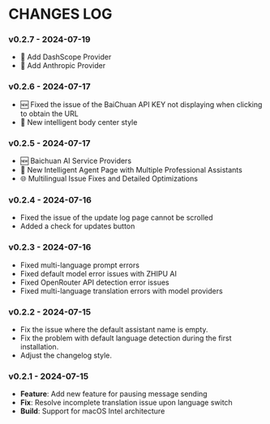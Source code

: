 # CHANGES LOG

### v0.2.7 - 2024-07-19

- 📢 Add DashScope Provider
- 📢 Add Anthropic Provider

### v0.2.6 - 2024-07-17

- 🆕 Fixed the issue of the BaiChuan API KEY not displaying when clicking to obtain the URL
- 📢 New intelligent body center style

### v0.2.5 - 2024-07-17

- 🆕 Baichuan AI Service Providers
- 📢 New Intelligent Agent Page with Multiple Professional Assistants
- 🌐 Multilingual Issue Fixes and Detailed Optimizations

### v0.2.4 - 2024-07-16

- Fixed the issue of the update log page cannot be scrolled
- Added a check for updates button

### v0.2.3 - 2024-07-16

- Fixed multi-language prompt errors
- Fixed default model error issues with ZHIPU AI
- Fixed OpenRouter API detection error issues
- Fixed multi-language translation errors with model providers

### v0.2.2 - 2024-07-15

- Fix the issue where the default assistant name is empty.
- Fix the problem with default language detection during the first installation.
- Adjust the changelog style.

### v0.2.1 - 2024-07-15

- **Feature**: Add new feature for pausing message sending
- **Fix**: Resolve incomplete translation issue upon language switch
- **Build**: Support for macOS Intel architecture
